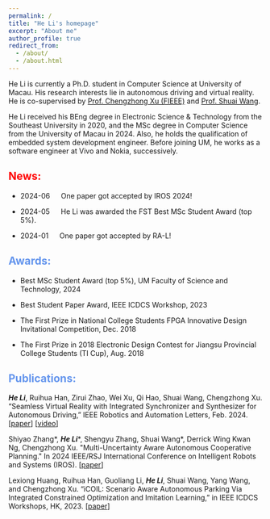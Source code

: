 ```yaml
---
permalink: /
title: "He Li's homepage"
excerpt: "About me"
author_profile: true
redirect_from: 
  - /about/
  - /about.html
---
```


He Li is currently a Ph.D. student in Computer Science at University of Macau. His research interests lie in autonomous driving and virtual reality. He is co-supervised by [Prof. Chengzhong Xu (FIEEE)](https://www.fst.um.edu.mo/personal/czxu/) and [Prof. Shuai Wang](https://bearswang.github.io/).

He Li received his BEng degree in Electronic Science & Technology from the Southeast University in 2020, and the MSc degree in Computer Science from the University of Macau in 2024. Also, he holds the qualification of embedded system development engineer. Before joining UM, he works as a software engineer at Vivo and Nokia, successively.

## <font color=Red>News:</font> ##
- 2024-06 &emsp; One paper got accepted by IROS 2024!

- 2024-05 &emsp; He Li was awarded the FST Best MSc Student Award (top 5%).

- 2024-01 &emsp; One paper got accepted by RA-L!

## <font color=CornflowerBlue>Awards:</font> ##

- Best MSc Student Award (top 5%), UM Faculty of Science and Technology, 2024

- Best Student Paper Award, IEEE ICDCS Workshop, 2023

- The First Prize in National College Students FPGA Innovative Design Invitational Competition, Dec. 2018

- The First Prize in 2018 Electronic Design Contest for Jiangsu Provincial College Students (TI Cup), Aug. 2018

## <font color=CornflowerBlue>Publications:</font> ##

***He Li***, Ruihua Han, Zirui Zhao, Wei Xu, Qi Hao, Shuai Wang, Chengzhong Xu. “Seamless Virtual Reality with Integrated Synchronizer and Synthesizer for Autonomous Driving,”  IEEE Robotics and Automation Letters, Feb. 2024. [[paper](https://arxiv.org/abs/2403.03541)] [[video](https://youtu.be/HTD3G7W_fto?si=m66kOv2sDVSWkA1N)]

Shiyao Zhang*, ***He Li****, Shengyu Zhang, Shuai Wang*, Derrick Wing Kwan Ng, Chengzhong Xu. "Multi-Uncertainty Aware Autonomous Cooperative Planning." In 2024 IEEE/RSJ International Conference on Intelligent Robots and Systems (IROS). [[paper](https://arxiv.org/pdf/2411.00413)]

Lexiong Huang, Ruihua Han, Guoliang Li, ***He Li***, Shuai Wang, Yang Wang, and Chengzhong Xu. “iCOIL: Scenario Aware Autonomous Parking Via Integrated Constrained Optimization and Imitation Learning,” in IEEE ICDCS Workshops, HK, 2023. [[paper](https://arxiv.org/abs/2305.13663)]
